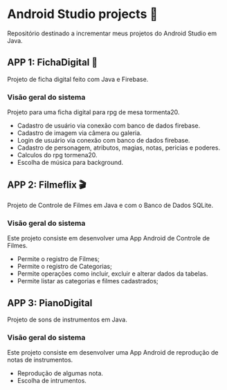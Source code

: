 # Android Studio projects :iphone:
Repositório destinado a incrementar meus projetos do Android Studio em Java.


## APP 1: FichaDigital :notebook_with_decorative_cover:
Projeto de ficha digital feito com Java e Firebase.


### Visão geral do sistema
Projeto para uma ficha digital para rpg de mesa tormenta20.

- Cadastro de usuário via conexão com banco de dados firebase.
- Cadastro de imagem via câmera ou galeria.
- Login de usuário via conexão com banco de dados firebase.
- Cadastro de personagem, atributos, magias, notas, pericias e poderes.
- Calculos do rpg tormena20.
- Escolha de música para background.

## APP 2: Filmeflix :clapper:
Projeto de Controle de Filmes em Java e com o Banco de Dados SQLite.

### Visão geral do sistema
Este projeto consiste em desenvolver uma App Android de Controle de Filmes.

- Permite o registro de Filmes;
- Permite o registro de Categorias;
- Permite operações como incluir, excluir e alterar dados da tabelas.
- Permite listar as categorias e filmes cadastrados;

## APP 3: PianoDigital
Projeto de sons de instrumentos em Java.

### Visão geral do sistema
Este projeto consiste em desenvolver uma App Android de reprodução de notas de instrumentos.

- Reprodução de algumas nota.
- Escolha de intrumentos.
